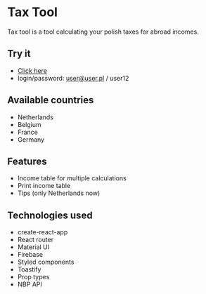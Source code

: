 # Tax Tool
Tax tool is a tool calculating your polish taxes for abroad incomes.
## Try it
* [Click here](https://krywa5.github.io/tax-tool)
* login/password: user@user.pl / user12
## Available countries
* Netherlands
* Belgium
* France
* Germany
## Features
* Income table for multiple calculations
* Print income table
* Tips (only Netherlands now)
## Technologies used
* create-react-app
* React router
* Material UI
* Firebase
* Styled components
* Toastify
* Prop types
* NBP API

